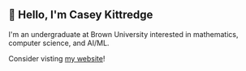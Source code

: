 ## 👋 Hello, I'm Casey Kittredge

I'm an undergraduate at Brown University interested in mathematics, computer science, and AI/ML. 

Consider visting [my website](https://ckitt.me)!
